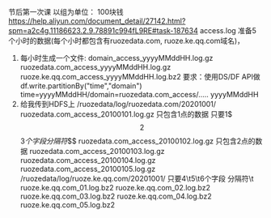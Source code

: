 节后第一次课    以组为单位：   100块钱
https://help.aliyun.com/document_detail/27142.html?spm=a2c4g.11186623.2.9.78891c994fL9RE#task-187634
access.log 
准备5个小时的数据(每个小时都包含有ruozedata.com, ruoze.ke.qq.com域名)，
1) 每小时生成一个文件: domain_access_yyyyMMddHH.log.gz
ruozedata.com_access_yyyyMMddHH.log.gz
ruoze.ke.qq.com_access_yyyyMMddHH.log.bz2
要求：使用DS/DF API做df.write.partitionBy("time","domain")
time=yyyyMMddHH/domain=ruozedata.com_access/.....
yyyyMMddHH
2) 给我传到HDFS上
/ruozedata/log/ruozedata.com/20201001/
	ruozedata.com_access_20100101.log.gz 只包含1点的数据  只要1$$$2$$$3个字段  分隔符$$$
	ruozedata.com_access_20100102.log.gz 只包含2点的数据
	ruozedata.com_access_20100103.log.gz
	ruozedata.com_access_20100104.log.gz
	ruozedata.com_access_20100105.log.gz
/ruozedata/log/ruoze.ke.qq.com/20201001/   只要4\t5\t6个字段   分隔符\t
	ruoze.ke.qq.com_01.log.bz2
	ruoze.ke.qq.com_02.log.bz2
	ruoze.ke.qq.com_03.log.bz2
	ruoze.ke.qq.com_04.log.bz2
	ruoze.ke.qq.com_05.log.bz2